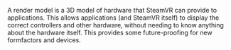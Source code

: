 A render model is a 3D model of hardware that SteamVR can provide to applications. This allows applications (and SteamVR itself) to display the correct controllers and other hardware, without needing to know anything about the hardware itself. This provides some future-proofing for new formfactors and devices.